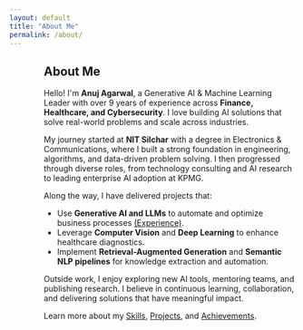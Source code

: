 ```yaml
---
layout: default
title: "About Me"
permalink: /about/
---
```

<div style="margin-left:12%; max-width:900px;" class="fade-in">
  <h2>About Me</h2>
  <p>Hello! I'm <strong>Anuj Agarwal</strong>, a Generative AI & Machine Learning Leader with over 9 years of experience across <strong>Finance, Healthcare, and Cybersecurity</strong>. I love building AI solutions that solve real-world problems and scale across industries.</p>

  <p>My journey started at <strong>NIT Silchar</strong> with a degree in Electronics & Communications, where I built a strong foundation in engineering, algorithms, and data-driven problem solving. I then progressed through diverse roles, from technology consulting and AI research to leading enterprise AI adoption at KPMG.</p>

  <p>Along the way, I have delivered projects that:</p>
  <ul>
    <li>Use <strong>Generative AI and LLMs</strong> to automate and optimize business processes <a class="internal-link" href="/experience/">(Experience)</a>.</li>
    <li>Leverage <strong>Computer Vision</strong> and <strong>Deep Learning</strong> to enhance healthcare diagnostics.</li>
    <li>Implement <strong>Retrieval-Augmented Generation</strong> and <strong>Semantic NLP pipelines</strong> for knowledge extraction and automation.</li>
  </ul>

  <p>Outside work, I enjoy exploring new AI tools, mentoring teams, and publishing research. I believe in continuous learning, collaboration, and delivering solutions that have meaningful impact.</p>
  <p>Learn more about my <a class="internal-link" href="/skills/">Skills</a>, <a class="internal-link" href="/projects/">Projects</a>, and <a class="internal-link" href="/achievements/">Achievements</a>.</p>
</div>
